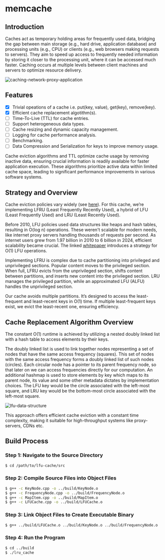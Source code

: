 # memcache

## Introduction

Caches act as temporary holding areas for frequently used data, bridging the gap between main storage (e.g., hard drive, application database) and processing units (e.g., CPU) or clients (e.g., web browsers making requests to servers). They aim to speed up access to frequently needed information by storing it closer to the processing unit, where it can be accessed much faster. Caching occurs at multiple levels between client machines and servers to optimize resource delivery.

![caching-network-proxy-application](https://github.com/s-bose7/LFU-Cache/assets/69990740/04fda769-ddf6-437a-8a6e-290652ee2db5)

## Features
- [x] Trivial opeations of a cache i.e. put(key, value), get(key), remove(key).  
- [x] Efficient cache replacement algotithm(s).  
- [ ] Time-To-Live (TTL) for cache entries.
- [ ] Support heterogeneous data types.
- [ ] Cache resizing and dynamic capacity management.
- [ ] Logging for cache performance analysis.
- [ ] Benchmarking.
- [ ] Data Compression and Serialization for keys to improve memory usage.

Cache eviction algorithms and TTL optimize cache usage by removing inactive data, ensuring crucial information is readily available for faster application execution. These algorithms prioritize active data within limited cache space, leading to significant performance improvements in various software systems.

## Strategy and Overview
Cache eviction policies vary widely (see [here](https://en.wikipedia.org/wiki/Cache_replacement_policies#Policies)). For this cache, we’re implementing LFRU (Least Frequently Recently Used), a hybrid of LFU (Least Frequently Used) and LRU (Least Recently Used).

Before 2010, LFU policies used data structures like heaps and hash tables, resulting in O(log n) operations. These weren't scalable for modern needs, like internet proxy servers handling thousands of requests per second. As internet users grew from 1.97 billion in 2010 to 6 billion in 2024, efficient scalability became crucial. The linked [whitepaper](http://dhruvbird.com/lfu.pdf) introduces a strategy for O(1) LFU operations.

Implementing LFRU is complex due to cache partitioning into privileged and unprivileged sections. Popular content moves to the privileged section. When full, LFRU evicts from the unprivileged section, shifts content between partitions, and inserts new content into the privileged section. LRU manages the privileged partition, while an approximated LFU (ALFU) handles the unprivileged section.

Our cache avoids multiple partitions. It’s designed to access the least-frequent and least-recent keys in O(1) time. If multiple least-frequent keys exist, we evict the least-recent one, ensuring efficiency.

## Cache Replacement Algorithm Overview

The constant O(1) runtime is achieved by utilizing a nested doubly linked list with a hash table to access elements by their keys.

The doubly linked list is used to link together nodes representing a set of nodes that have the same access frequency (squares). This set of nodes with the same access frequency forms a doubly linked list of such nodes (circles). Each circular node has a pointer to its parent frequency node, so that later on we can access frequencies directly for our computation. An additional hashmap is used to store elements by key which maps to its parent node, its value and some other metadata dictates by implementation choices. The LFU key would be the circle associated with the left-most square, and LRU key would be the bottom-most circle associated with the left-most square.

![lfu-data-structure](https://github.com/s-bose7/LFU-Cache/assets/69990740/5fcca4d4-e89d-4be3-9300-8aae715959c3)


This approach offers efficient cache eviction with a constant time complexity, making it suitable for high-throughput systems like proxy-servers, CDNs etc. 

## Build Process

### Step 1: Navigate to the Source Directory
```bash
$ cd /path/to/lfu-cache/src
```
### Step 2: Compile Source Files into Object Files
```bash
$ g++ -c KeyNode.cpp -o ../build/KeyNode.o
$ g++ -c FrequencyNode.cpp -o ../build/FrequencyNode.o
$ g++ -c MapItem.cpp -o ../build/MapItem.o
$ g++ -c LFUCache.cpp -o ../build/LFUCache.o
```

### Step 3: Link Object Files to Create Executable Binary
```bash
$ g++ ../build/LFUCache.o ../build/KeyNode.o ../build/FrequencyNode.o ../build/MapItem.o -o ../build/lfu_cache
```
### Step 4: Run the Program
```bash
$ cd ../build
$ ./lru_cache
```
